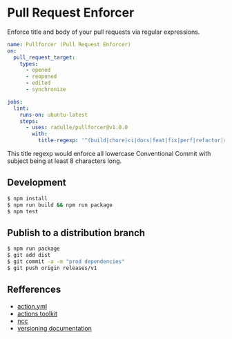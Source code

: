 # Pull Request Enforcer

Enforce title and body of your pull requests via regular expressions.

```yml
name: Pullforcer (Pull Request Enforcer)
on:
  pull_request_target:
    types:
      - opened
      - reopened
      - edited
      - synchronize

jobs:
  lint:
    runs-on: ubuntu-latest
    steps:
      - uses: radulle/pullforcer@v1.0.0
        with:
          title-regexp: '^(build|chore|ci|docs|feat|fix|perf|refactor|revert|style|test){1}(?:\(([a-z\-\.,]+)\))?(!)?: ([0-9a-z\-\., <>()\[\]]{8,})$'
```

This title regexp would enforce all lowercase Conventional Commit with subject being at least 8 characters long.

## Development

```bash
$ npm install
$ npm run build && npm run package
$ npm test
```

## Publish to a distribution branch

```bash
$ npm run package
$ git add dist
$ git commit -a -m "prod dependencies"
$ git push origin releases/v1
```

## Refferences
- [action.yml](https://help.github.com/en/articles/metadata-syntax-for-github-actions)
- [actions toolkit](https://github.com/actions/toolkit)
- [ncc](https://github.com/zeit/ncc)
- [versioning documentation](https://github.com/actions/toolkit/blob/master/docs/action-versioning.md)